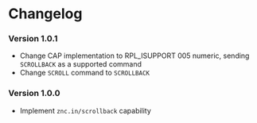 # Changelog

### Version 1.0.1
  * Change CAP implementation to RPL_ISUPPORT 005 numeric, sending `SCROLLBACK` as a supported command
  * Change `SCROLL` command to `SCROLLBACK`

### Version 1.0.0
  * Implement `znc.in/scrollback` capability

